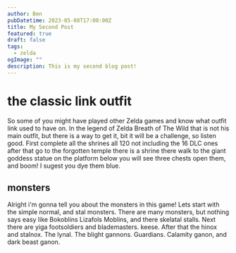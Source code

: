 ```yaml
---
author: Ben
pubDatetime: 2023-05-08T17:00:00Z
title: My Second Post
featured: true
draft: false
tags:
  - zelda
ogImage: ""
description: This is my second blog post!
---
```


# the classic link outfit

So some of you might have played other Zelda games and know what outfit link used to have on. In the legend of Zelda Breath of The Wild that is not his main outfit, but there is a way to get it, bit it will be a challenge, so listen good. First complete all the shrines all 120 not including the 16 DLC ones after that go to the forgotten temple there is a shrine there walk to the giant goddess statue on the platform below you will see three chests open them, and boom! I sugest you dye them blue.

## monsters

Alright i'm gonna tell you about the monsters in this game! Lets start with the simple normal, and stal monsters. There are many monsters, but nothing says easy like Bokoblins Lizafols Moblins, and there skelatal stalls. Next there are yiga footsoldiers and blademasters. keese. After that the hinox and stalnox. The lynal. The blight gannons. Guardians. Calamity ganon, and dark beast ganon.
